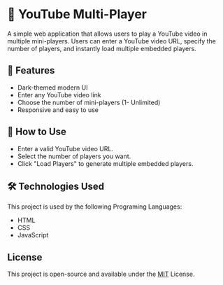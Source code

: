 
# 🎥 YouTube Multi-Player

A simple web application that allows users to play a YouTube video in multiple mini-players. Users can enter a YouTube video URL, specify the number of players, and instantly load multiple embedded players.


## 🚀 Features

- Dark-themed modern UI
- Enter any YouTube video link
- Choose the number of mini-players (1- Unlimited)
- Responsive and easy to use


## 🔧 How to Use

- Enter a valid YouTube video URL.
- Select the number of players you want.
- Click "Load Players" to generate multiple embedded players.
## 🛠️ Technologies Used

This project is used by the following Programing Languages:

- HTML
- CSS
- JavaScript


## License

This project is open-source and available under the [MIT](https://choosealicense.com/licenses/mit/) License.



